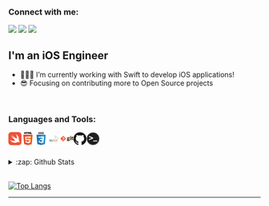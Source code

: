 ### Connect with me:

[<img src="https://img.shields.io/badge/twitter-%23000000.svg?&style=for-the-badge&logo=twitter&logoColor=white" />][twitter]
[<img src="https://img.shields.io/badge/instagram-%23000000.svg?&style=for-the-badge&logo=instagram&logoColor=white" />][instagram]
[<img src="https://img.shields.io/badge/linkedin-%23000000.svg?&style=for-the-badge&logo=linkedin&logoColor=white" />][linkedin]

## I'm an iOS Engineer

- 👨🏻‍💻 I’m currently working with Swift to develop iOS applications!
- 😎 Focusing on contributing more to Open Source projects

<br />

### Languages and Tools:

<img align="left" alt="Swift" width="26px"
src="https://raw.githubusercontent.com/github/explore/80688e429a7d4ef2fca1e82350fe8e3517d3494d/topics/swift/swift.png"
/>
<img align="left" alt="HTML5" width="26px" src="https://raw.githubusercontent.com/github/explore/80688e429a7d4ef2fca1e82350fe8e3517d3494d/topics/html/html.png" />
<img align="left" alt="CSS3" width="26px" src="https://raw.githubusercontent.com/github/explore/80688e429a7d4ef2fca1e82350fe8e3517d3494d/topics/css/css.png" />
<img align="left" alt="MySQL" width="26px" src="https://raw.githubusercontent.com/github/explore/80688e429a7d4ef2fca1e82350fe8e3517d3494d/topics/mysql/mysql.png" />
<img align="left" alt="Git" width="26px" src="https://raw.githubusercontent.com/github/explore/80688e429a7d4ef2fca1e82350fe8e3517d3494d/topics/git/git.png" />
<img align="left" alt="GitHub" width="26px" src="https://raw.githubusercontent.com/github/explore/78df643247d429f6cc873026c0622819ad797942/topics/github/github.png" />
<img align="left" alt="Terminal" width="26px" src="https://raw.githubusercontent.com/github/explore/80688e429a7d4ef2fca1e82350fe8e3517d3494d/topics/terminal/terminal.png" />

<br />
<br />
<br />

<details>
  <summary>:zap: Github Stats</summary>
  
![Anurag's github stats](https://github-readme-stats-sooty-one.vercel.app/api?username=luisgnzlz&theme=dark&show_icons=true&count_private=true)

</details>

<br />

[![Top Langs](https://github-readme-stats.vercel.app/api/top-langs/?username=luisgnzlz&layout=compact&theme=dark)](https://github.com/anuraghazra/github-readme-stats)

---

[twitter]: https://twitter.com/luisgnzlz91
[instagram]: https://instagram.com/luis_gnzlz91
[linkedin]: https://www.linkedin.com/in/luis-gonzalez-b14960139/
